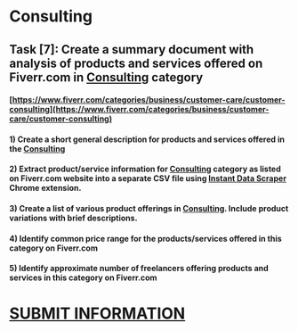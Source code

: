 # Consulting
## Task [7]: Create a summary document with analysis of products and services offered on Fiverr.com in [Consulting](https://www.fiverr.com/categories/business/customer-care/customer-consulting) category
#### [https://www.fiverr.com/categories/business/customer-care/customer-consulting](https://www.fiverr.com/categories/business/customer-care/customer-consulting)
#### 1) Create a short general description for products and services offered in the [Consulting](https://www.fiverr.com/categories/business/customer-care/customer-consulting)
#### 2) Extract product/service information for [Consulting](https://www.fiverr.com/categories/business/customer-care/customer-consulting) category as listed on Fiverr.com website into a separate CSV file using [Instant Data Scraper](https://chrome.google.com/webstore/detail/instant-data-scraper/ofaokhiedipichpaobibbnahnkdoiiah) Chrome extension.
#### 3) Create a list of various product offerings in [Consulting](https://www.fiverr.com/categories/business/customer-care/customer-consulting). Include product variations with brief descriptions.
#### 4) Identify common price range for the products/services offered in this category on Fiverr.com
#### 5) Identify approximate number of freelancers offering products and services in this category on Fiverr.com

# [SUBMIT INFORMATION](https://forms.office.com/r/8AEKjkLxKG)
